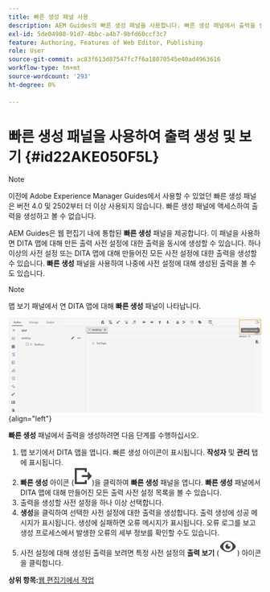 ```yaml
---
title: 빠른 생성 패널 사용
description: AEM Guides의 빠른 생성 패널을 사용합니다. 빠른 생성 패널에서 출력을 생성하고 보는 방법에 대해 알아봅니다.
exl-id: 5de04980-91d7-4bbc-a4b7-9bfd60ccf3c7
feature: Authoring, Features of Web Editor, Publishing
role: User
source-git-commit: ac83f613d87547fc7f6a18070545e40ad4963616
workflow-type: tm+mt
source-wordcount: '293'
ht-degree: 0%

---
```


# 빠른 생성 패널을 사용하여 출력 생성 및 보기 {#id22AKE050F5L}

>[!NOTE]
>
> 이전에 Adobe Experience Manager Guides에서 사용할 수 있었던 빠른 생성 패널은 버전 4.0 및 2502부터 더 이상 사용되지 않습니다. 빠른 생성 패널에 액세스하여 출력을 생성하고 볼 수 없습니다.


AEM Guides은 웹 편집기 내에 통합된 **빠른 생성** 패널을 제공합니다. 이 패널을 사용하면 DITA 맵에 대해 만든 출력 사전 설정에 대한 출력을 동시에 생성할 수 있습니다. 하나 이상의 사전 설정 또는 DITA 맵에 대해 만들어진 모든 사전 설정에 대한 출력을 생성할 수 있습니다. **빠른 생성** 패널을 사용하여 나중에 사전 설정에 대해 생성된 출력을 볼 수도 있습니다.

>[!NOTE]
>
> 맵 보기 패널에서 연 DITA 맵에 대해 **빠른 생성** 패널이 나타납니다.

![](images/quick-generate-map-view.png){align="left"}

**빠른 생성** 패널에서 출력을 생성하려면 다음 단계를 수행하십시오.

1. 맵 보기에서 DITA 맵을 엽니다. 빠른 생성 아이콘이 표시됩니다. **작성자** 및 **관리** 탭에 표시됩니다.
1. **빠른 생성** 아이콘 \(![](images/quick-generate-icon.svg)\)을 클릭하여 **빠른 생성** 패널을 엽니다. **빠른 생성** 패널에서 DITA 맵에 대해 만들어진 모든 출력 사전 설정 목록을 볼 수 있습니다.
1. 출력을 생성할 사전 설정을 하나 이상 선택합니다.
1. **생성**&#x200B;을 클릭하여 선택한 사전 설정에 대한 출력을 생성합니다. 출력 생성에 성공 메시지가 표시됩니다. 생성에 실패하면 오류 메시지가 표시됩니다. 오류 로그를 보고 생성 프로세스에서 발생한 오류의 세부 정보를 확인할 수도 있습니다.
1. 사전 설정에 대해 생성된 출력을 보려면 특정 사전 설정의 **출력 보기** \(![](images/view-output-icon.svg)\) 아이콘을 클릭합니다.

**상위 항목:**[&#x200B;웹 편집기에서 작업](web-editor.md)
